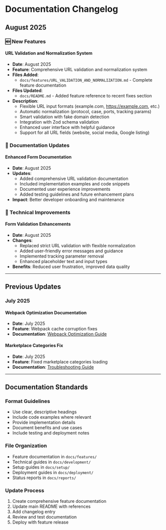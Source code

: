 # Documentation Changelog

## August 2025

### 🆕 New Features

#### URL Validation and Normalization System
- **Date**: August 2025
- **Feature**: Comprehensive URL validation and normalization system
- **Files Added**:
  - `docs/features/URL_VALIDATION_AND_NORMALIZATION.md` - Complete feature documentation
- **Files Updated**:
  - `docs/README.md` - Added feature reference to recent fixes section
- **Description**: 
  - Flexible URL input formats (example.com, https://example.com, etc.)
  - Automatic normalization (protocol, case, ports, tracking params)
  - Smart validation with fake domain detection
  - Integration with Zod schema validation
  - Enhanced user interface with helpful guidance
  - Support for all URL fields (website, social media, Google listing)

### 📝 Documentation Updates

#### Enhanced Form Documentation
- **Date**: August 2025
- **Updates**:
  - Added comprehensive URL validation documentation
  - Included implementation examples and code snippets
  - Documented user experience improvements
  - Added testing guidelines and future enhancement plans
- **Impact**: Better developer onboarding and maintenance

### 🔧 Technical Improvements

#### Form Validation Enhancements
- **Date**: August 2025
- **Changes**:
  - Replaced strict URL validation with flexible normalization
  - Added user-friendly error messages and guidance
  - Implemented tracking parameter removal
  - Enhanced placeholder text and input types
- **Benefits**: Reduced user frustration, improved data quality

---

## Previous Updates

### July 2025

#### Webpack Optimization Documentation
- **Date**: July 2025
- **Feature**: Webpack cache corruption fixes
- **Documentation**: [Webpack Optimization Guide](development/WEBPACK_OPTIMIZATION_GUIDE.md)

#### Marketplace Categories Fix
- **Date**: July 2025
- **Feature**: Fixed marketplace categories loading
- **Documentation**: [Troubleshooting Guide](TROUBLESHOOTING_GUIDE.md)

---

## Documentation Standards

### Format Guidelines
- Use clear, descriptive headings
- Include code examples where relevant
- Provide implementation details
- Document benefits and use cases
- Include testing and deployment notes

### File Organization
- Feature documentation in `docs/features/`
- Technical guides in `docs/development/`
- Setup guides in `docs/setup/`
- Deployment guides in `docs/deployment/`
- Status reports in `docs/reports/`

### Update Process
1. Create comprehensive feature documentation
2. Update main README with references
3. Add changelog entry
4. Review and test documentation
5. Deploy with feature release
